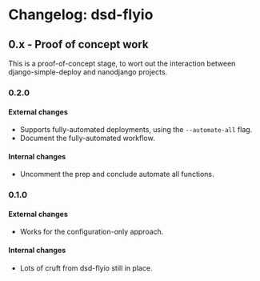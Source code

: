 Changelog: dsd-flyio
===

0.x - Proof of concept work
---

This is a proof-of-concept stage, to wort out the interaction between django-simple-deploy and nanodjango projects.

### 0.2.0

#### External changes

- Supports fully-automated deployments, using the `--automate-all` flag.
- Document the fully-automated workflow.

#### Internal changes

- Uncomment the prep and conclude automate all functions.


### 0.1.0

#### External changes

- Works for the configuration-only approach.

#### Internal changes

- Lots of cruft from dsd-flyio still in place.
